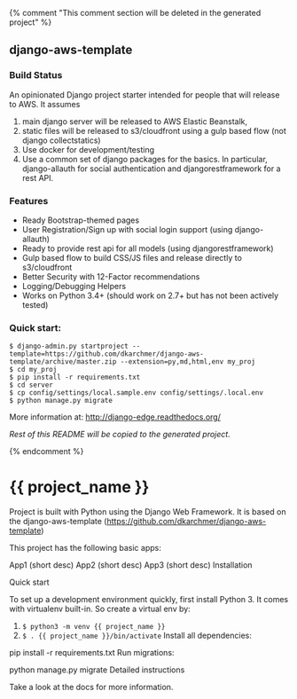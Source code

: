 {% comment "This comment section will be deleted in the generated project" %}

## django-aws-template ##

### Build Status ###

An opinionated Django project starter intended for people that will release to AWS. It assumes

1. main django server will be released to AWS Elastic Beanstalk,
2. static files will be released to s3/cloudfront using a gulp based flow (not django collectstatics)
3. Use docker for development/testing
4. Use a common set of django packages for the basics. In particular, django-allauth for social authentication
and djangorestframework for a rest API.

### Features ###

- Ready Bootstrap-themed pages
- User Registration/Sign up with social login support (using django-allauth)
- Ready to provide rest api for all models (using djangorestframework)
- Gulp based flow to build CSS/JS files and release directly to s3/cloudfront
- Better Security with 12-Factor recommendations
- Logging/Debugging Helpers
- Works on Python 3.4+ (should work on 2.7+ but has not been actively tested)

### Quick start: ###

```
$ django-admin.py startproject --template=https://github.com/dkarchmer/django-aws-template/archive/master.zip --extension=py,md,html,env my_proj
$ cd my_proj
$ pip install -r requirements.txt
$ cd server
$ cp config/settings/local.sample.env config/settings/.local.env
$ python manage.py migrate
```
More information at: http://django-edge.readthedocs.org/

*Rest of this README will be copied to the generated project.*

{% endcomment %}

# {{ project_name }} #

Project is built with Python using the Django Web Framework.
It is based on the django-aws-template (https://github.com/dkarchmer/django-aws-template)

This project has the following basic apps:

App1 (short desc)
App2 (short desc)
App3 (short desc)
Installation

Quick start

To set up a development environment quickly, first install Python 3. It comes with virtualenv built-in. So create a virtual env by:

1. `$ python3 -m venv {{ project_name }}`
2. `$ . {{ project_name }}/bin/activate`
Install all dependencies:

pip install -r requirements.txt
Run migrations:

python manage.py migrate
Detailed instructions

Take a look at the docs for more information.